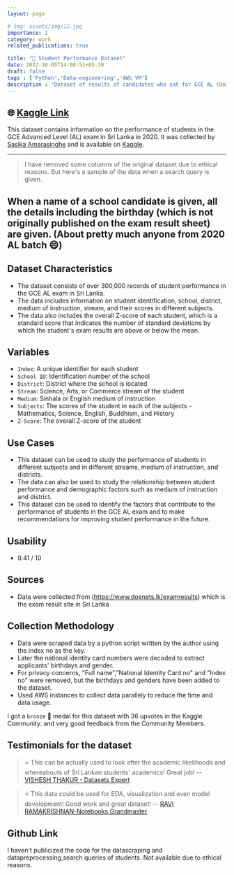 ```yaml
---
layout: page

# img: assets/img/12.jpg
importance: 1
category: work
related_publications: true

title: "📃 Student Performance Dataset"
date: 2022-10-05T14:08:51+05:30
draft: false
tags : ['Python','Data-engineering','AWS VM']
description : "Dataset of results of candidates who sat for GCE AL (University Entrance Examination) containing  more than 300,000 records "
---
```



## 🌐 [Kaggle Link](https://www.kaggle.com/datasets/sasikaamarasinghe/student-performance-gce-al-exam-2020-sri-lanka)

This dataset contains information on the performance of students in the GCE Advanced Level (AL) exam in Sri Lanka in 2020. It was collected by [Sasika Amarasinghe](https://www.kaggle.com/sasikaamarasinghe) and is available on [Kaggle](https://www.kaggle.com/datasets/sasikaamarasinghe/student-performance-gce-al-exam-2020-sri-lanka).

<!-- ![Dataset coverimage](https://storage.googleapis.com/kaggle-datasets-images/2302701/3874430/392a677f33eed254db4316865e966ab4/dataset-cover.jpg?t=2022-06-28-10-41-30) -->

---
>I have removed some columns of the original dataset due to ethical reasons. But here's a sample of the data when a search query is given.

When a name of a school candidate is given, all the details including the birthday (which is not originally published on the exam result sheet) are given. **(About pretty much anyone from 2020 AL batch 😄)**
---
## Dataset Characteristics
- The dataset consists of over 300,000 records of student performance in the GCE AL exam in Sri Lanka.
- The data includes information on student identification, school, district, medium of instruction, stream, and their scores in different subjects.
- The data also includes the overall Z-score of each student, which is a standard score that indicates the number of standard deviations by which the student's exam results are above or below the mean.

## Variables
- `Index`: A unique identifier for each student
- `School ID`: Identification number of the school
- `District`: District where the school is located
- `Stream`: Science, Arts, or Commerce stream of the student
- `Medium`: Sinhala or English medium of instruction
- `Subjects`: The scores of the student in each of the subjects - Mathematics, Science, English, Buddhism, and History
- `Z-Score`: The overall Z-score of the student

## Use Cases
- This dataset can be used to study the performance of students in different subjects and in different streams, medium of instruction, and districts.
- The data can also be used to study the relationship between student performance and demographic factors such as medium of instruction and district.
- This dataset can be used to identify the factors that contribute to the performance of students in the GCE AL exam and to make recommendations for improving student performance in the future.

## Usability
- 9.41 / 10

## Sources

- Data were collected from (https://www.doenets.lk/examresults) which is the exam result site in Sri Lanka

## Collection Methodology

- Data were scraped data by a python script written by the author using the index no as the key.
- Later the national identity card numbers were decoded to extract applicants' birthdays and gender.
- For privacy concerns, "Full name","National Identity Card no" and "Index no" were removed, but the birthdays and genders have been added to the dataset.
- Used AWS instances to collect data parallely to reduce the time and data usage.

I got a `bronze` 🥉 medal for this dataset with 36 upvotes in the Kaggle Community. and very good feedback from the Community Members.

## Testimonials for the dataset

> ⭐ This can be actually used to look after the academic likelihoods and whereabouts of Sri Lankan students' academics! Great job! -- [VISHESH THAKUR - Datasets Expert](https://www.kaggle.com/vishesh1412)

> ⭐ This data could be used for EDA, visualization and even model development! Good work and great dataset! -- [RAVI RAMAKRISHNAN-Notebooks Grandmaster](https://www.kaggle.com/ravi20076)

## Github Link

I haven't publicized the code for the datascraping and datapreprocessing,search queries of students. Not available due to ethical reasons.

